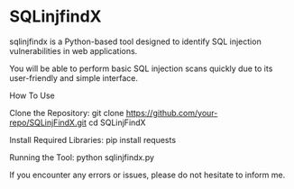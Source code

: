 # SQLinjfindX
sqlinjfindx is a Python-based tool designed to identify SQL injection vulnerabilities in web applications.

You will be able to perform basic SQL injection scans quickly due to its user-friendly and simple interface.

How To Use 

Clone the Repository:
git clone https://github.com/your-repo/SQLinjFindX.git
cd SQLinjFindX

Install Required Libraries:
pip install requests

Running the Tool:
python sqlinjfindx.py

If you encounter any errors or issues, please do not hesitate to inform me.
